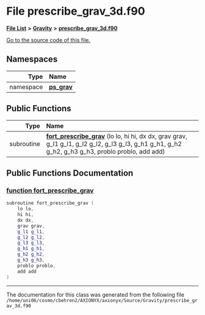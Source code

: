 
# File prescribe\_grav\_3d.f90


[**File List**](files.md) **>** [**Gravity**](dir_fdbf5007869eac89a42b1cd44aeda050.md) **>** [**prescribe\_grav\_3d.f90**](Source_2Gravity_2prescribe__grav__3d_8f90.md)

[Go to the source code of this file.](Source_2Gravity_2prescribe__grav__3d_8f90_source.md)












## Namespaces

| Type | Name |
| ---: | :--- |
| namespace | [**ps\_grav**](namespaceps__grav.md) <br> |






## Public Functions

| Type | Name |
| ---: | :--- |
|  subroutine | [**fort\_prescribe\_grav**](Source_2Gravity_2prescribe__grav__3d_8f90.md#function-fort-prescribe-grav) (lo lo, hi hi, dx dx, grav grav, g\_l1 g\_l1, g\_l2 g\_l2, g\_l3 g\_l3, g\_h1 g\_h1, g\_h2 g\_h2, g\_h3 g\_h3, problo problo, add add) <br> |








## Public Functions Documentation


### <a href="#function-fort-prescribe-grav" id="function-fort-prescribe-grav">function fort\_prescribe\_grav </a>


```cpp
subroutine fort_prescribe_grav (
    lo lo,
    hi hi,
    dx dx,
    grav grav,
    g_l1 g_l1,
    g_l2 g_l2,
    g_l3 g_l3,
    g_h1 g_h1,
    g_h2 g_h2,
    g_h3 g_h3,
    problo problo,
    add add
) 
```



------------------------------
The documentation for this class was generated from the following file `/home/uni06/cosmo/cbehren2/AXIONYX/axionyx/Source/Gravity/prescribe_grav_3d.f90`